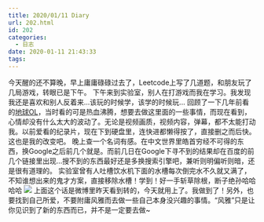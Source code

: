 ```yaml
---
title: 2020/01/11 Diary
url: 202.html
id: 202
categories:
  - 日志
date: 2020-01-11 21:43:33
tags:
---
```


今天醒的还不算晚，早上庸庸碌碌过去了，Leetcode上写了几道题，和朋友玩了几局游戏，转眼已是下午。 下午来到实验室，别人在打游戏而我在学习。我发现我还是喜欢和别人反着来...该玩的时候学，该学的时候玩... 回顾了一下几年前看的[地球OL](https://www.bilibili.com/video/av850938)，当时看的可是热血沸腾，想要去做这里面的一些事情，而现在看到，心情却没有什么太大的波动了。无论是视频画质，视频内容，弹幕，都不太能打动我。以前爱看的纪录片，现在下到硬盘里，连快进都懒得按了，直接删之而后快。这也是我的改变吧。 晚上查一个名词有感。在中文世界里皓首穷经不可得的东西，换Google之后前几个就是。而前几日在Google下寻不到的结果却在百度的前几个链接里出现...搜不到的东西最好还是多换搜索引擎吧，兼听则明偏听则暗，还是很有道理的。 实验室曾有人吐槽饮水机下面的水槽每次倒完水不久就又满了，不知谁想出来的鬼才方案，直接移除水槽！学到！好一手斩草除根，断子绝孙哈哈哈哈 ![](/img/2020pic/01/TIM图片20200111214020-300x300.jpg) 上面这个话是微博里昨天看到转的，今天就用上了。我做到了！另外，也要找到自己所爱，不要附庸风雅而去做一些自己本身没兴趣的事情。“风雅”只是让你见识到了新的东西而已，并不是一定要去做~